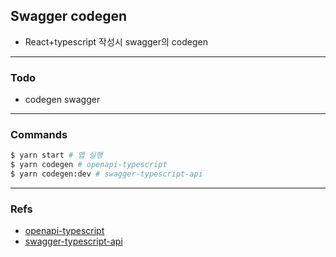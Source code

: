 ## Swagger codegen
- React+typescript 작성시 swagger의 codegen
___


### Todo
- codegen swagger
___


### Commands

```bash
$ yarn start # 앱 실행
$ yarn codegen # openapi-typescript
$ yarn codegen:dev # swagger-typescript-api
```
___


### Refs
- [openapi-typescript](https://github.com/drwpow/openapi-typescript)
- [swagger-typescript-api](https://www.npmjs.com/package/swagger-typescript-api)

